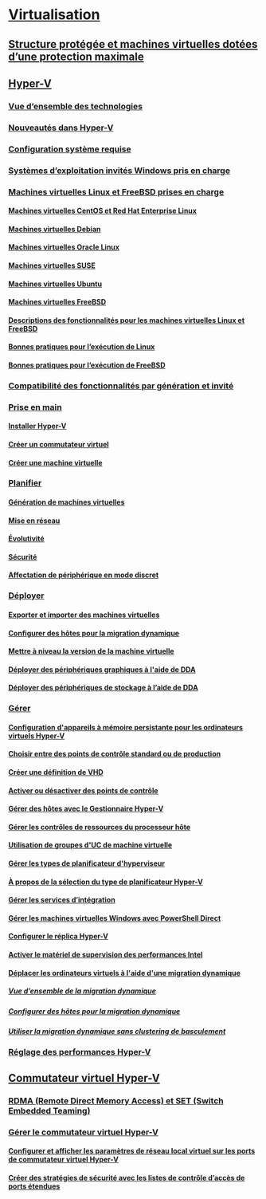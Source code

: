 # [Virtualisation](virtualization.md)

## [Structure protégée et machines virtuelles dotées d’une protection maximale](../security/guarded-fabric-shielded-vm/guarded-fabric-and-shielded-vms-top-node.md)

## [Hyper-V](hyper-v/Hyper-V-on-Windows-Server.md)
### [Vue d’ensemble des technologies](hyper-v/Hyper-V-Technology-Overview.md)
### [Nouveautés dans Hyper-V](hyper-v/What-s-new-in-Hyper-V-on-Windows.md)
### [Configuration système requise](hyper-v/System-requirements-for-Hyper-V-on-Windows.md)
### [Systèmes d’exploitation invités Windows pris en charge](hyper-v/Supported-Windows-guest-operating-systems-for-Hyper-V-on-Windows.md)
### [Machines virtuelles Linux et FreeBSD prises en charge](hyper-v/Supported-Linux-and-FreeBSD-virtual-machines-for-Hyper-V-on-Windows.md)
#### [Machines virtuelles CentOS et Red Hat Enterprise Linux](hyper-v/Supported-CentOS-and-Red-Hat-Enterprise-Linux-virtual-machines-on-Hyper-V.md)
#### [Machines virtuelles Debian](hyper-v/Supported-Debian-virtual-machines-on-Hyper-V.md)
#### [Machines virtuelles Oracle Linux](hyper-v/Supported-Oracle-Linux-virtual-machines-on-Hyper-V.md)
#### [Machines virtuelles SUSE](hyper-v/Supported-SUSE-virtual-machines-on-Hyper-V.md)
#### [Machines virtuelles Ubuntu](hyper-v/Supported-Ubuntu-virtual-machines-on-Hyper-V.md)
#### [Machines virtuelles FreeBSD](hyper-v/Supported-FreeBSD-virtual-machines-on-Hyper-V.md)
#### [Descriptions des fonctionnalités pour les machines virtuelles Linux et FreeBSD](hyper-v/Feature-Descriptions-for-Linux-and-FreeBSD-virtual-machines-on-Hyper-V.md)
#### [Bonnes pratiques pour l’exécution de Linux](hyper-v/Best-Practices-for-running-Linux-on-Hyper-V.md)
#### [Bonnes pratiques pour l’exécution de FreeBSD](hyper-v/Best-practices-for-running-FreeBSD-on-Hyper-V.md)
### [Compatibilité des fonctionnalités par génération et invité](hyper-v/Hyper-V-feature-compatibility-by-generation-and-guest.md)
### [Prise en main](hyper-v/get-started/Get-started-with-Hyper-V-on-Windows.md)
#### [Installer Hyper-V](hyper-v/get-started/Install-the-Hyper-V-role-on-Windows-Server.md)
#### [Créer un commutateur virtuel](hyper-v/get-started/create-a-virtual-switch-for-Hyper-V-virtual-machines.md)
#### [Créer une machine virtuelle](hyper-v/get-started/create-a-virtual-machine-in-Hyper-V.md)
### [Planifier](hyper-v/plan/Plan-Hyper-V-on-Windows-Server.md)
#### [Génération de machines virtuelles](hyper-v/plan/Should-I-create-a-generation-1-or-2-virtual-machine-in-Hyper-V.md)
#### [Mise en réseau](hyper-v/plan/plan-hyper-v-networking-in-windows-server.md)
#### [Évolutivité](hyper-v/plan/plan-hyper-v-scalability-in-windows-server.md)
#### [Sécurité](hyper-v/plan/plan-hyper-v-security-in-windows-server.md)
#### [Affectation de périphérique en mode discret](hyper-v/plan/plan-for-deploying-devices-using-discrete-device-assignment.md)
### [Déployer](hyper-v/deploy/Deploy-Hyper-V-on-Windows-Server.md)
#### [Exporter et importer des machines virtuelles](hyper-v/deploy/Export-and-import-virtual-machines.md)
#### [Configurer des hôtes pour la migration dynamique](hyper-v/deploy/Set-up-hosts-for-live-migration-without-Failover-Clustering.md)
#### [Mettre à niveau la version de la machine virtuelle](hyper-v/deploy/Upgrade-virtual-machine-version-in-Hyper-V-on-Windows-or-Windows-Server.md)
#### [Déployer des périphériques graphiques à l'aide de DDA](hyper-v/deploy/deploying-graphics-devices-using-dda.md)
#### [Déployer des périphériques de stockage à l’aide de DDA](hyper-v/deploy/deploying-storage-devices-using-dda.md)

### [Gérer](hyper-v/manage/Manage-Hyper-V-on-Windows-Server.md)
#### [Configuration d'appareils à mémoire persistante pour les ordinateurs virtuels Hyper-V](hyper-v/manage/persistent-memory-cmdlets.md)
#### [Choisir entre des points de contrôle standard ou de production](hyper-v/manage/Choose-between-standard-or-production-checkpoints-in-Hyper-V.md)
#### [Créer une définition de VHD](hyper-v/manage/Create-VHDSet-file.md)
#### [Activer ou désactiver des points de contrôle](hyper-v/manage/Enable-or-disable-checkpoints-in-Hyper-V.md)
#### [Gérer des hôtes avec le Gestionnaire Hyper-V](hyper-v/manage/Remotely-manage-Hyper-V-hosts.md)
#### [Gérer les contrôles de ressources du processeur hôte](hyper-v/manage/manage-hyper-v-minroot-2016.md)
#### [Utilisation de groupes d'UC de machine virtuelle](hyper-v/manage/manage-hyper-v-cpugroups.md)
#### [Gérer les types de planificateur d'hyperviseur](hyper-v/manage/manage-hyper-v-scheduler-types.md)
#### [À propos de la sélection du type de planificateur Hyper-V](hyper-v/manage/about-hyper-v-scheduler-type-selection.md)
#### [Gérer les services d’intégration](hyper-v/manage/Manage-Hyper-V-integration-services.md)
#### [Gérer les machines virtuelles Windows avec PowerShell Direct](hyper-v/manage/Manage-Windows-virtual-machines-with-powershell-direct.md)
#### [Configurer le réplica Hyper-V](hyper-v/manage/Set-up-Hyper-V-Replica.md)
#### [Activer le matériel de supervision des performances Intel](hyper-v/manage/Performance-Monitoring-Hardware.md)
#### [Déplacer les ordinateurs virtuels à l'aide d'une migration dynamique](hyper-v/manage/Live-migration-overview.md)
##### [Vue d’ensemble de la migration dynamique](hyper-v/manage/Live-migration-overview.md)

##### [Configurer des hôtes pour la migration dynamique](hyper-v/deploy/Set-up-hosts-for-live-migration-without-Failover-Clustering.md) 
##### [Utiliser la migration dynamique sans clustering de basculement](hyper-v/manage/Use-live-migration-without-Failover-Clustering-to-move-a-virtual-machine.md)


### [Réglage des performances Hyper-V](../administration/performance-tuning/role/hyper-v-server/index.md)
## [Commutateur virtuel Hyper-V](hyper-v-virtual-switch/Hyper-V-Virtual-Switch.md)
### [RDMA (Remote Direct Memory Access) et SET (Switch Embedded Teaming)](hyper-v-virtual-switch/rdMA-and-Switch-Embedded-Teaming.md)
### [Gérer le commutateur virtuel Hyper-V](hyper-v-virtual-switch/Manage-Hyper-V-Virtual-Switch.md)
#### [Configurer et afficher les paramètres de réseau local virtuel sur les ports de commutateur virtuel Hyper-V](hyper-v-virtual-switch/Configure-and-View-VLAN-Settings-on-Hyper-V-Virtual-Switch-Ports.md)
#### [Créer des stratégies de sécurité avec les listes de contrôle d’accès de ports étendues](hyper-v-virtual-switch/create-Security-Policies-with-extended-Port-Access-Control-lists.md)
